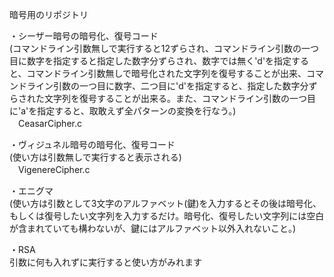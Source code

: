 暗号用のリポジトリ

・シーザー暗号の暗号化、復号コード  
(コマンドライン引数無しで実行すると12ずらされ、コマンドライン引数の一つ目に数字を指定すると指定した数字分ずらされ、数字では無く'd'を指定すると、コマンドライン引数無しで暗号化された文字列を復号することが出来、コマンドライン引数の一つ目に数字、二つ目に'd'を指定すると、指定した数字分ずらされた文字列を復号することが出来る。また、コマンドライン引数の一つ目に'a'を指定すると、取敢えず全パターンの変換を行なう。)  
　CeasarCipher.c  
 
・ヴィジュネル暗号の暗号化、復号コード  
(使い方は引数無しで実行すると表示される)  
　VigenereCipher.c  
 
・エニグマ  
(使い方は引数として3文字のアルファベット(鍵)を入力するとその後は暗号化、もしくは復号したい文字列を入力するだけ。暗号化、復号したい文字列には空白が含まれていても構わないが、鍵にはアルファベット以外入れないこと。)

・RSA  
引数に何も入れずに実行すると使い方がみれます
